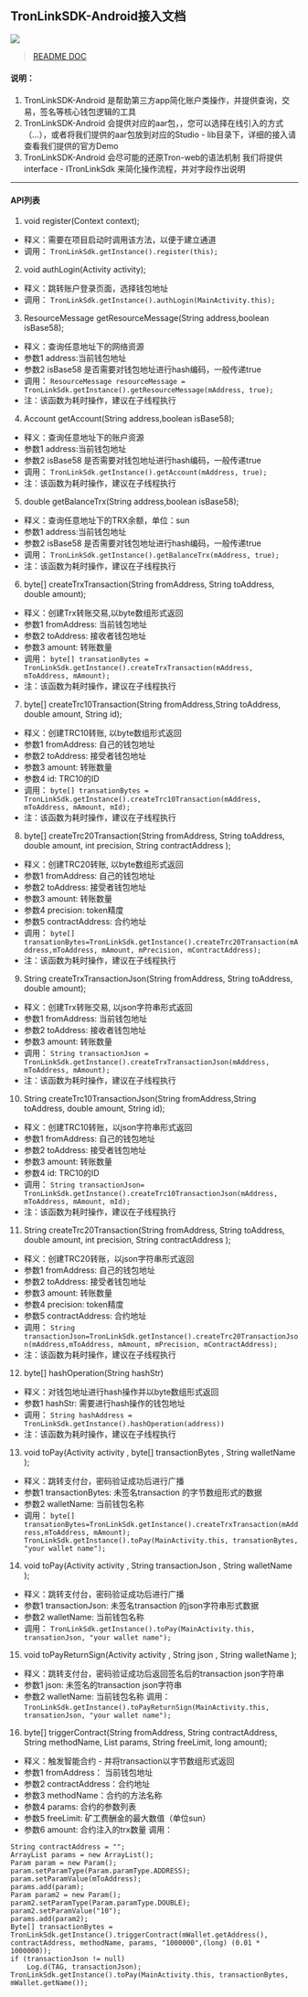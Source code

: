 ## TronLinkSDK-Android接入文档
[![](https://jitpack.io/v/TronLink/Tronlink-sdk-android.svg)](https://jitpack.io/#TronLink/Tronlink-sdk-android)
> [README DOC](README.md)
#### 说明：
1. TronLinkSDK-Android 是帮助第三方app简化账户类操作，并提供查询，交易，签名等核心钱包逻辑的工具
2. TronLinkSDK-Android 会提供对应的aar包，，您可以选择在线引入的方式（...），或者将我们提供的aar包放到对应的Studio - lib目录下，详细的接入请查看我们提供的官方Demo
3. TronLinkSDK-Android 会尽可能的还原Tron-web的语法机制 我们将提供 interface - ITronLinkSdk 来简化操作流程，并对字段作出说明

----

#### API列表
1. void register(Context context);
- 释义：需要在项目启动时调用该方法，以便于建立通道
- 调用：
`TronLinkSdk.getInstance().register(this);`


 2. void authLogin(Activity activity);
 - 释义：跳转账户登录页面，选择钱包地址
 - 调用：
`TronLinkSdk.getInstance().authLogin(MainActivity.this);`

3. ResourceMessage getResourceMessage(String address,boolean isBase58);
- 释义：查询任意地址下的网络资源
- 参数1 address:当前钱包地址
- 参数2 isBase58 是否需要对钱包地址进行hash编码，一般传递true
- 调用：
`ResourceMessage resourceMessage = TronLinkSdk.getInstance().getResourceMessage(mAddress, true);
`
- 注：该函数为耗时操作，建议在子线程执行
4. Account getAccount(String address,boolean isBase58);
- 释义：查询任意地址下的账户资源
- 参数1 address:当前钱包地址
- 参数2 isBase58 是否需要对钱包地址进行hash编码，一般传递true
- 调用：
`TronLinkSdk.getInstance().getAccount(mAddress, true);`
- 注：该函数为耗时操作，建议在子线程执行

5. double getBalanceTrx(String address,boolean isBase58);
- 释义：查询任意地址下的TRX余额，单位：sun
- 参数1 address:当前钱包地址
- 参数2 isBase58 是否需要对钱包地址进行hash编码，一般传递true
- 调用：
`TronLinkSdk.getInstance().getBalanceTrx(mAddress, true);`
- 注：该函数为耗时操作，建议在子线程执行

6. byte[] createTrxTransaction(String fromAddress,
String toAddress,
double amount);
- 释义：创建Trx转账交易,以byte数组形式返回
- 参数1 fromAddress: 当前钱包地址
- 参数2 toAddress: 接收者钱包地址
- 参数3 amount: 转账数量
- 调用：
`byte[] transationBytes = TronLinkSdk.getInstance().createTrxTransaction(mAddress,
mToAddress,
mAmount);
`
- 注：该函数为耗时操作，建议在子线程执行

7. byte[] createTrc10Transaction(String fromAddress,String toAddress, double amount, String id);
- 释义：创建TRC10转账, 以byte数组形式返回
- 参数1 fromAddress: 自己的钱包地址
- 参数2 toAddress: 接受者钱包地址
- 参数3 amount: 转账数量
- 参数4 id: TRC10的ID
- 调用：
`byte[] transationBytes = TronLinkSdk.getInstance().createTrc10Transaction(mAddress, mToAddress, mAmount, mId);
`
- 注：该函数为耗时操作，建议在子线程执行

8. byte[] createTrc20Transaction(String fromAddress,
String toAddress,
double amount,
int precision,
String contractAddress
);
- 释义：创建TRC20转账, 以byte数组形式返回
- 参数1 fromAddress: 自己的钱包地址
- 参数2 toAddress: 接受者钱包地址
- 参数3 amount: 转账数量
- 参数4 precision: token精度
- 参数5 contractAddress: 合约地址
- 调用：
`byte[] transationBytes=TronLinkSdk.getInstance().createTrc20Transaction(mAddress,mToAddress, mAmount, mPrecision, mContractAddress); `
- 注：该函数为耗时操作，建议在子线程执行


9. String createTrxTransactionJson(String fromAddress,
String toAddress,
double amount);
- 释义：创建Trx转账交易, 以json字符串形式返回
- 参数1 fromAddress: 当前钱包地址
- 参数2 toAddress: 接收者钱包地址
- 参数3 amount: 转账数量
- 调用：
`String transactionJson = TronLinkSdk.getInstance().createTrxTransactionJson(mAddress,
mToAddress,
mAmount);
`
- 注：该函数为耗时操作，建议在子线程执行

10. String createTrc10TransactionJson(String fromAddress,String toAddress, double amount, String id);
- 释义：创建TRC10转账，以json字符串形式返回
- 参数1 fromAddress: 自己的钱包地址
- 参数2 toAddress: 接受者钱包地址
- 参数3 amount: 转账数量
- 参数4 id: TRC10的ID
- 调用：
`String transactionJson= TronLinkSdk.getInstance().createTrc10TransactionJson(mAddress, mToAddress, mAmount, mId);
`
- 注：该函数为耗时操作，建议在子线程执行

11. String createTrc20Transaction(String fromAddress,
String toAddress,
double amount,
int precision,
String contractAddress
);
- 释义：创建TRC20转账，以json字符串形式返回
- 参数1 fromAddress: 自己的钱包地址
- 参数2 toAddress: 接受者钱包地址
- 参数3 amount: 转账数量
- 参数4 precision: token精度
- 参数5 contractAddress: 合约地址
- 调用：
`String transactionJson=TronLinkSdk.getInstance().createTrc20TransactionJson(mAddress,mToAddress, mAmount, mPrecision, mContractAddress); `
- 注：该函数为耗时操作，建议在子线程执行


12. byte[] hashOperation(String hashStr)
- 释义：对钱包地址进行hash操作并以byte数组形式返回
- 参数1 hashStr: 需要进行hash操作的钱包地址
- 调用：
`String hashAddress = TronLinkSdk.getInstance().hashOperation(address))`
- 注：该函数为耗时操作，建议在子线程执行

13. void toPay(Activity activity
, byte[] transactionBytes
, String walletName );
- 释义：跳转支付台，密码验证成功后进行广播
- 参数1 transactionBytes: 未签名transaction 的字节数组形式的数据
- 参数2 walletName: 当前钱包名称
- 调用：
`byte[] transationBytes=TronLinkSdk.getInstance().createTrxTransaction(mAddress,mToAddress, mAmount);
TronLinkSdk.getInstance().toPay(MainActivity.this, transationBytes, "your wallet name");`

14. void toPay(Activity activity
, String transactionJson
, String walletName );
- 释义：跳转支付台，密码验证成功后进行广播
- 参数1 transactionJson: 未签名transaction 的json字符串形式数据
- 参数2 walletName: 当前钱包名称
- 调用：
`TronLinkSdk.getInstance().toPay(MainActivity.this, transationJson, "your wallet name");`

15. void toPayReturnSign(Activity activity
, String json , String walletName
);
- 释义：跳转支付台，密码验证成功后返回签名后的transaction json字符串
- 参数1 json: 未签名的transaction json字符串
- 参数2 walletName: 当前钱包名称
调用：
`
TronLinkSdk.getInstance().toPayReturnSign(MainActivity.this, transationJson, "your wallet name");
`

16. byte[] triggerContract(String fromAddress,
String contractAddress,
String methodName,
List params,
String freeLimit,
long amount);

- 释义：触发智能合约 - 并将transaction以字节数组形式返回
- 参数1 fromAddress： 当前钱包地址
- 参数2 contractAddress：合约地址
- 参数3 methodName：合约的方法名称
- 参数4 params: 合约的参数列表
- 参数5 freeLimit: 矿工费酬金的最大数值（单位sun）
- 参数6 amount: 合约注入的trx数量
调用：

```String methodName = "transfer";
String contractAddress = "";
ArrayList params = new ArrayList();
Param param = new Param();
param.setParamType(Param.paramType.ADDRESS);
param.setParamValue(mToAddress);
params.add(param);
Param param2 = new Param();
param2.setParamType(Param.paramType.DOUBLE);
param2.setParamValue("10");
params.add(param2);
Byte[] transactionBytes = TronLinkSdk.getInstance().triggerContract(mWallet.getAddress(), contractAddress, methodName, params, "1000000",(long) (0.01 * 1000000));
if (transactionJson != null)
    Log.d(TAG, transactionJson);
TronLinkSdk.getInstance().toPay(MainActivity.this, transactionBytes, mWallet.getName());
```